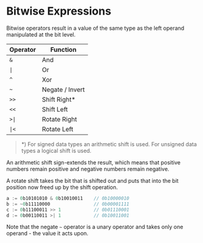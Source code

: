 # Bitwise Expressions

Bitwise operators result in a value of the same type as the left operand manipulated at the bit level.

|Operator|Function
|--------|------
| `&` | And
| `\|` | Or
| `^` | Xor
| `~` | Negate / Invert
| `>>` | Shift Right*
| `<<` | Shift Left
| `>\|` | Rotate Right
| `\|<` | Rotate Left

> *) For signed data types an arithmetic shift is used. For unsigned data types a logical shift is used.

An arithmetic shift sign-extends the result, which means that positive numbers remain positive and negative numbers remain negative.

A rotate shift takes the bit that is shifted out and puts that into the bit position now freed up by the shift operation.

```C#
a := 0b10101010 & 0b10010011    // 0b10000010
b := ~0b11110000                // 0b00001111
c := 0b11100011 >> 1            // 0b01110001
d := 0b00110011 >| 1            // 0b10011001
```

Note that the negate `~` operator is a unary operator and takes only one operand - the value it acts upon.
